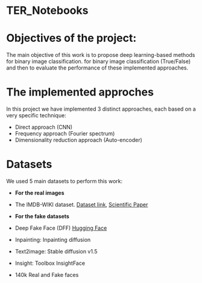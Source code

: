 # TER_Notebooks

# Objectives of the project:
The main objective of this work is to propose deep learning-based methods for binary image classification.
for binary image classification (True/False) and then to evaluate the performance of these implemented approaches.

# The implemented approches
In this project we have implemented 3 distinct approaches, each based on a very specific technique:

- Direct approach (CNN)
- Frequency approach (Fourier spectrum)
- Dimensionality reduction approach (Auto-encoder)

# Datasets
We used 5 main datasets to perform this work:

- **For the real images**
-  The IMDB-WIKI dataset. [Dataset link](https://data.vision.ee.ethz.ch/cvl/rrothe/imdb-wiki/static/wiki_crop.tar), [Scientific Paper](https://data.vision.ee.ethz.ch/cvl/rrothe/imdb-wiki/)

- **For the fake datasets**
- Deep Fake Face (DFF) [Hugging Face](https://huggingface.co/datasets/OpenRL/DeepFakeFace)
- Inpainting: Inpainting diffusion []()
- Text2image: Stable diffusion v1.5 []()
- Insight: Toolbox InsightFace []()
- 140k Real and Fake faces []()
